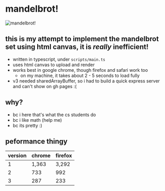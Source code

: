 # mandelbrot!

![mandelbrot!](/public/images/mandelbrot.pngimages/mandelbrot.png)

## this is my attempt to implement the mandelbrot set using html canvas, it is _really_ inefficient!

-   written in typescript, under `scripts/main.ts`
-   uses html canvas to upload and render
-   works best in google chrome, though firefox and safari work too
    -   on my machine, it takes about 2 - 5 seconds to load fully
-   v3 needed sharedArrayBuffer, so i had to build a quick express server and can't show on gh pages :(

## why?

-   bc i here that's what the cs students do
-   bc i like math (help me)
-   bc its pretty :)

## peformance thingy

| version | chrome | firefox |
| ------- | ------ | ------- |
| 1       | 1,363  | 3,292   |
| 2       | 733    | 992     |
| 3       | 287    | 233     |